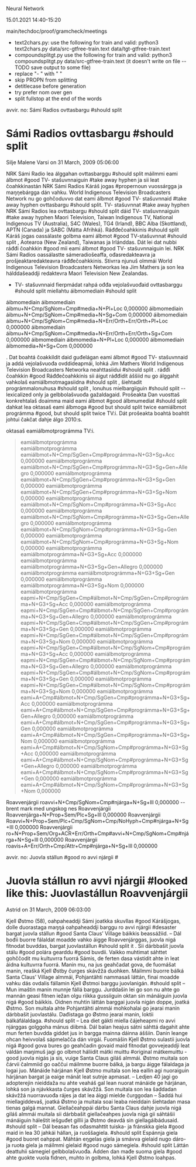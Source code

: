 Neural Network

15.01.2021
14:40-15:20

main/techdoc/proof/gramcheck/meetings

* text2chars.py:
use the following for train and valid:
python3 text2chars.py data/src-gtfree-train.text data/tgt-gtfree-train.text
* compoundsplitgt.py
use the following for train and valid:
python3 compoundsplitgt.py data/src-gtfree-train.text
(it doesn't write on file -- TODO save output to some file)
* replace "- " with " "
* skip PROPN from splitting
* detitlecase before generation
* try prefer nom over gen
* split fullstop at the end of the words

avvir. no: Sámi Radios 
ovttasbargu #should split 

Sámi Radios 
ovttasbargu #should split 
================================================================================ 
Silje Malene Varsi on 31 March, 2009 05:06:00 

NRK Sámi Radio lea álggahan 
ovttasbarggu #should split
 máilmmi 
eami álbmot #good
TV- stašuvnnaiguin #take away hyphen
 ja sii leat čoahkkinastán NRK Sámi Radios 
 Káráš jogas #propernoun
vuossárgga ja maŋŋebárgga dán vahku. 
World Indigenous Television Broadcasters Network nu go gohčoduvvo dat 
eami álbmot #good
TV- stašuvnnaid #take away hyphen 
ovttasbargu #should split. 
TV- stašuvnnat  #take away hyphen
NRK Sámi Radios lea 
ovttasbargu #should split
dáid 
TV- stašuvnnaiguin #take away hyphen
Maori Television, 
Taiwan Indigenous TV, National Indigenous TV (Australia), S4C (Wales), TG4 
(Irland), BBC Alba (Skottland), APTN (Canada) ja SABC (Mátta Afrihká). 
Ráđđečoahkkinis #should split
 Káráš jogas oassálaste golbma 
 eami álbmot #good
TV-stašuvnnat #should split
, Aotearoa (New Zealand), Taiwanas ja Irlánddas. Dát lei dat 
nubbi 
ráđđi čoahkkin #good
mii 
eami álbmot #good
TV- stašuvnnaiguin lei. 
NRK Sámi Radios oassálastte sámeradiošeaffa, ođasredakteavra ja 
prošjeaktaredakteavra ráđđečoahkkinis. 
Stivrra njunuš olmmái World Indigenous Television Broadcasters Networkas lea 
Jim Mathers ja son lea hálddašeaddji redaktevra Maori Television New 
Zealandas. 
- TV- stašuvnnaid fierpmádat rahpá ođđa vejolašvuođaid 
ovttasbarggu #should split 
miellahtu 
áibmomediain #should split

áibmomediain
áibmomediain        áibmu+N+Cmp/SgNom+Cmp#media+N+Pl+Loc        0,000000
áibmomediain        áibmu+N+Cmp/SgNom+Cmp#media+N+Sg+Com        0,000000
áibmomediain        áibmu+N+Cmp/SgNom+Cmp#media+N+Err/Orth+Err/Orth+Pl+Loc        0,000000
áibmomediain        áibmu+N+Cmp/SgNom+Cmp#media+N+Err/Orth+Err/Orth+Sg+Com        0,000000
áibmomediain        áibmomedia+N+Pl+Loc        0,000000
áibmomediain        áibmomedia+N+Sg+Com        0,000000

. Dat boahtá čoakkildit daid guđelágan 
eami álbmot  #good
TV- stašuvnnaid ja addá vejolašvuođa ovddideapmái, lohká Jim Mathers World 
Indigenous Television Broadcasters Networka 
neahttasiidui #should split
. 
ráđđi čoahkkin #good
Ráđđečoahkkinis sii áigut ráđđidit áššiid nu go álggahit vahkolaš 
eamiálbmotmagasiidna #should split
, šiehtadit 
prográmmalonuhusa #should split
, lonuhus 
mielbargiiguin #should split -- lexicalized only
 ja 
gelbbolašvuođa gažaldagaid. 
Prošeakta 
Dan vuosttaš konkrehtalaš doaimma maid 
eami álbmot #good 
álbmumediat #should split
 dahkat lea 
oktasaš 
eami álbmoga #good  but should split twice
eamiálbmot prográmma #good, but should split twice
TV:i. Dát prošeakta boahtá boahtit johtui 
čakčat dahje álgo 2010:s. 

oktasaš eamiálbmotprográmma TV:i.

> eamiálbmotprográmma     
eamiálbmotprográmma        eamiálbmot+N+Cmp/SgGen+Cmp#prográmma+N+G3+Sg+Acc        0,000000
eamiálbmotprográmma        eamiálbmot+N+Cmp/SgGen+Cmp#prográmma+N+G3+Sg+Gen+Allegro        0,000000
eamiálbmotprográmma        eamiálbmot+N+Cmp/SgGen+Cmp#prográmma+N+G3+Sg+Gen        0,000000
eamiálbmotprográmma        eamiálbmot+N+Cmp/SgGen+Cmp#prográmma+N+G3+Sg+Nom        0,000000
eamiálbmotprográmma        eamiálbmot+N+Cmp/SgNom+Cmp#prográmma+N+G3+Sg+Acc        0,000000
eamiálbmotprográmma        eamiálbmot+N+Cmp/SgNom+Cmp#prográmma+N+G3+Sg+Gen+Allegro        0,000000
eamiálbmotprográmma        eamiálbmot+N+Cmp/SgNom+Cmp#prográmma+N+G3+Sg+Gen        0,000000
eamiálbmotprográmma        eamiálbmot+N+Cmp/SgNom+Cmp#prográmma+N+G3+Sg+Nom        0,000000
eamiálbmotprográmma        eamiálbmotprográmma+N+G3+Sg+Acc        0,000000
eamiálbmotprográmma        eamiálbmotprográmma+N+G3+Sg+Gen+Allegro        0,000000
eamiálbmotprográmma        eamiálbmotprográmma+N+G3+Sg+Gen        0,000000
eamiálbmotprográmma        eamiálbmotprográmma+N+G3+Sg+Nom        0,000000
eamiálbmotprográmma        eapmi+N+Cmp/SgGen+Cmp#álbmot+N+Cmp/SgGen+Cmp#prográmma+N+G3+Sg+Acc        0,000000
eamiálbmotprográmma        eapmi+N+Cmp/SgGen+Cmp#álbmot+N+Cmp/SgGen+Cmp#prográmma+N+G3+Sg+Gen+Allegro        0,000000
eamiálbmotprográmma        eapmi+N+Cmp/SgGen+Cmp#álbmot+N+Cmp/SgGen+Cmp#prográmma+N+G3+Sg+Gen        0,000000
eamiálbmotprográmma        eapmi+N+Cmp/SgGen+Cmp#álbmot+N+Cmp/SgGen+Cmp#prográmma+N+G3+Sg+Nom        0,000000
eamiálbmotprográmma        eapmi+N+Cmp/SgGen+Cmp#álbmot+N+Cmp/SgNom+Cmp#prográmma+N+G3+Sg+Acc        0,000000
eamiálbmotprográmma        eapmi+N+Cmp/SgGen+Cmp#álbmot+N+Cmp/SgNom+Cmp#prográmma+N+G3+Sg+Gen+Allegro        0,000000
eamiálbmotprográmma        eapmi+N+Cmp/SgGen+Cmp#álbmot+N+Cmp/SgNom+Cmp#prográmma+N+G3+Sg+Gen        0,000000
eamiálbmotprográmma        eapmi+N+Cmp/SgGen+Cmp#álbmot+N+Cmp/SgNom+Cmp#prográmma+N+G3+Sg+Nom        0,000000
eamiálbmotprográmma        eami+A+Cmp#álbmot+N+Cmp/SgGen+Cmp#prográmma+N+G3+Sg+Acc        0,000000
eamiálbmotprográmma        eami+A+Cmp#álbmot+N+Cmp/SgGen+Cmp#prográmma+N+G3+Sg+Gen+Allegro        0,000000
eamiálbmotprográmma        eami+A+Cmp#álbmot+N+Cmp/SgGen+Cmp#prográmma+N+G3+Sg+Gen        0,000000
eamiálbmotprográmma        eami+A+Cmp#álbmot+N+Cmp/SgGen+Cmp#prográmma+N+G3+Sg+Nom        0,000000
eamiálbmotprográmma        eami+A+Cmp#álbmot+N+Cmp/SgNom+Cmp#prográmma+N+G3+Sg+Acc        0,000000
eamiálbmotprográmma        eami+A+Cmp#álbmot+N+Cmp/SgNom+Cmp#prográmma+N+G3+Sg+Gen+Allegro        0,000000
eamiálbmotprográmma        eami+A+Cmp#álbmot+N+Cmp/SgNom+Cmp#prográmma+N+G3+Sg+Gen        0,000000
eamiálbmotprográmma        eami+A+Cmp#álbmot+N+Cmp/SgNom+Cmp#prográmma+N+G3+Sg+Nom        0,000000

Roavvenjárgii        roavvi+N+Cmp/SgNom+Cmp#njárga+N+Sg+Ill        0,000000 -- brent mark med ungskog nes
Roavvenjárgii        Roavvenjárga+N+Prop+Sem/Plc+Sg+Ill        0,000000
Roavvenjárgii        Roavvi+N+Prop+Sem/Plc+Cmp/SgNom+Cmp/NoHyph+Cmp#njárga+N+Sg+Ill        0,000000
Roavvenjárgii        ro+N+Prop+Sem/Org+ACR+Err/Orth+Cmp#avvi+N+Cmp/SgNom+Cmp#njárga+N+Sg+Ill        0,000000
Roavvenjárgii        roavis+A+Err/Orth+Cmp/Attr+Cmp#njárga+N+Sg+Ill        0,000000

avvir. no: Juovla stállun #good
 ro avvi njárgii #

Juovla stállun ro avvi njárgii #looked like this: Juovlastállun  Roavvenjárgii
================================================================================ 
Astrid on 31 March, 2009 06:03:00 

Kjell Østmo (58), oahpaheaddji Sámi 
joatkka skuvllas #good
 Kárášjogas, dolle 
duorastaga maŋŋá oahpaheaddji barggu 
ro avvi njárgii #desaster
bargat 
juovla stállun #good
Santa Claus’ Village báikkis beassážiid. 
– Dál bođii buorre fálaldat moadde vahko áigge Roavvenjárggas, 
juovla nigá fitnodat buvddas, bargat 
juovlastállun #should split it
. Sii dárbbašit 
juovla stálu #good 
polára gearddu #good
 buvdii. Vaikko muhtimat sáhttet gohččodit mu 
kultuvrra fuorrá Sámis, de ferten dasa vástidit ahte in leat áidna kultuvrra 
fuorrá. Manin mu, na jus geahčadat gova, de fuomášat manin, reašká Kjell 
Østby čurges skávžžá duohken. 
Máilmmi buorre bálká 
Santa Claus’ Village almmái, Pohjantähti nammasaš láttán, finai moadde 
vahku dás ovdalis fállamin Kjell Østmoi barggu 
juovlanigán. #should split
– Mun imaštin manin munnje fállá barggu. Jurddašin lei go son nu ahte 
go mannán geasi fitnen iežan olgu riikka gussiiguin oktan sin mánáiguin 
juovla nigá #good 
báikkis. Oidnen muhtin láttán barggai juovla nigán doppe, joatká 
Østmo. 
Son muitala ahte Pohjantähti almmái mohkohalai go jearai manin dárbbašit 
juovlastálu. Dađistaga go Østmo jearai manin, loktii 
bálkáfálaldaga. #should split 
– Lea diet gákti miella čájeheapmi ro avvi njárggas golggoha mánus 
diibmá. Dál balan heajus sátni sáhttá dagahit ahte mun ferten buvdda giddet 
jus in bargga mainna dáinna áššiin. Danin leange ohcan heivvolaš 
sápmelačča dán virgái. Fuomášin Kjell Østmo sulastii 
juovla nigá #good
gova 
bures go geahčadin govaid maid fitnodat govvejeaddji leat váldán maŋimuš 
jagi go olbmot háliidit 
mátki muittu #original mátkemuittu - good
juovla nigás ja sis, vuige Santa Claus 
giláš almmái. 
Østmo muitala son čárvii čalmmiid go oaččui máilmme buorre bálká, 
ja bargu áigge fálaldaga ja logai juo. 
Mánáide hárjánan 
Kjell Østmo muitala son lea eallin agi nuoraiguin hárjánan bargat ja eaige 
mánát leat sutnje apmasat. 
– Ledjen 40 jagi go adopterejin nieiddaža nu ahte veaháš gal lean 
nuorat mánáide ge hárjánan, lohká son ja njávkkasta čurges skávžžá. 
Son muitala son lea šaddadan skávžžá nuorravuođa rájes ja dat lea 
áiggi mielde čurggodan 
– Šaddá hui miellagiddevaš, joatká Østmo ja muitala soai leaba 
nieiddain šiehtadan masa tienas galgá mannat. 
Giellačeahppái dárbu 
Santa Claus dahje juovla nigá giláš almmái muitala sii dárbbašit 
giellačeahpes juovla nigá gii sáhtášii mánáiguin háleštit iešguđet 
gillii ja Østmo deavdá sin 
giellagáibádusaid. #should split
– Dál beasan fas ođasmahttit tuiska- ja 
fránskka giela #good 
maid in lea 30 
jahkái hállan, ja 
ruoššagiela. #should split
Espánnja giela #good 
buoret oahppat. Máhtán 
eŋgelas giela ja smávva gielaid nugo dáro- ja ruoŧa giela ja 
máilmmi gielaid #good
nugo 
sámegiela. #should split
Láttán deattuhii sámegiel gelbbolašvuođa. Ádden dan mađe 
suoma giela #good
ahte guokte vuola fidnen, muhto in golbma, lohká Kjell Østmo 
loahpas. 
